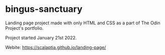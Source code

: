 # bingus-sanctuary
Landing page project made with only HTML and CSS as a part of The Odin Project's portfolio.

Project started January 21st 2022.

Webite: https://scalaptia.github.io/landing-page/